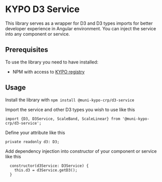 # KYPO D3 Service

This library serves as a wrapper for D3 and D3 types imports for better developer experience in Angular environment. You can inject the service into any component or service.

## Prerequisites
 
To use the library you need to have installed:

* NPM with access to [KYPO registry](https://projects.ics.muni.cz/projects/kbase/knowledgebase/articles/153)

## Usage

Install the library with `npm install @muni-kypo-crp/d3-service`

Import the service and other D3 types you wish to use like this

`import {D3, D3Service, ScaleBand, ScaleLinear} from '@muni-kypo-crp/d3-service';`

Define your attribute like this

`private readonly d3: D3;`

Add dependency injection into constructor of your component or service like this

```
  constructor(d3Service: D3Service) {
    this.d3 = d3Service.getD3();
  }

```
